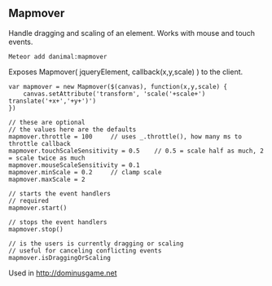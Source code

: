 Mapmover
---

Handle dragging and scaling of an element.  Works with mouse and touch events.

    Meteor add danimal:mapmover

Exposes Mapmover( jqueryElement, callback(x,y,scale) ) to the client.

    var mapmover = new Mapmover($(canvas), function(x,y,scale) {
        canvas.setAttribute('transform', 'scale('+scale+') translate('+x+','+y+')')
    })
    
    // these are optional
    // the values here are the defaults
    mapmover.throttle = 100     // uses _.throttle(), how many ms to throttle callback
    mapmover.touchScaleSensitivity = 0.5    // 0.5 = scale half as much, 2 = scale twice as much
    mapmover.mouseScaleSensitivity = 0.1
    mapmover.minScale = 0.2     // clamp scale
    mapmover.maxScale = 2
    
    // starts the event handlers
    // required
    mapmover.start()
    
    // stops the event handlers
    mapmover.stop()
    
    // is the users is currently dragging or scaling
    // useful for canceling conflicting events
    mapmover.isDraggingOrScaling

Used in http://dominusgame.net

